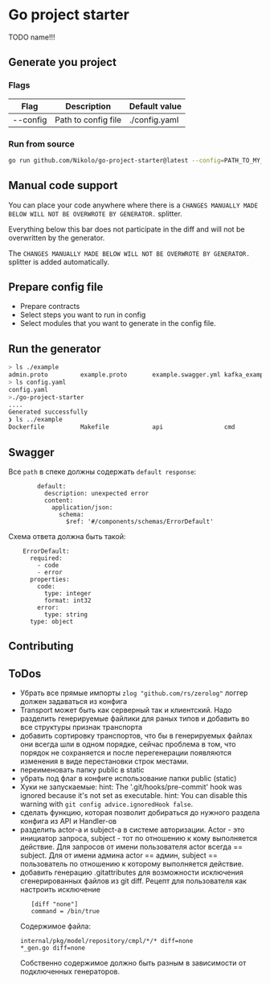 # Go project starter

TODO name!!!

## Generate you project

### Flags

| Flag     | Description         | Default value |
|----------|---------------------|---------------|
| --config | Path to config file | ./config.yaml |

### Run from source

```bash
go run github.com/Nikolo/go-project-starter@latest --config=PATH_TO_MY_CONFIG.yaml
```

## Manual code support

You can place your code anywhere where there is a `CHANGES MANUALLY MADE BELOW WILL NOT BE OVERWROTE BY GENERATOR.`
splitter.

Everything below this bar does not participate in the diff and will not be overwritten by the generator.

The `CHANGES MANUALLY MADE BELOW WILL NOT BE OVERWROTE BY GENERATOR.` splitter is added automatically.

## Prepare config file

- Prepare contracts
- Select steps you want to run in config
- Select modules that you want to generate in the config file.

## Run the generator

```bash
> ls ./example
admin.proto         example.proto       example.swagger.yml kafka_example.proto
> ls config.yaml
config.yaml
>./go-project-starter
....
Generated successfully
❯ ls ../example
Dockerfile          Makefile            api                 cmd                 configs             docker-compose.yaml go.mod              go.sum              internal            pkg                 scripts
```

## Swagger

Все `path` в спеке должны содержать `default response`:

```
        default:
          description: unexpected error
          content:
            application/json:
              schema:
                $ref: '#/components/schemas/ErrorDefault'
```

Схема ответа должна быть такой:

```
    ErrorDefault:
      required:
        - code
        - error
      properties:
        code:
          type: integer
          format: int32
        error:
          type: string
      type: object
```

## Contributing

## ToDos

- Убрать все прямые импорты `zlog "github.com/rs/zerolog"` логгер должен задаваться из конфига
- Transport может быть как серверный так и клиентский. Надо разделить генерируемые файлики для раных типов и добавить во все структуры признак транспорта
- добавить сортировку транспортов, что бы в генерируемых файлах они всегда шли в одном порядке, сейчас проблема в том, что порядок не сохраняется и после перегенерации появляются изменения в виде перестановки строк местами.
- переименовать папку public в static
- убрать под флаг в конфиге использование папки public (static)
- Хуки не запускаемые:
  hint: The '.git/hooks/pre-commit' hook was ignored because it's not set as executable.
  hint: You can disable this warning with `git config advice.ignoredHook false`.
- сделать функцию, которая позволит добираться до нужного раздела конфига из API и Handler-ов
- разделить actor-а и subject-а в системе авторизации. Actor - это инициатор запроса, subject - тот по отношению к кому выполняется действие. Для запросов от имени пользователя actor всегда == subject. Для от имени админа actor == админ, subject == пользователь по отношению к которому выполняется действие.
- добавить генерацию .gitattributes для возможности исключения сгенерированных файлов из git diff. Рецепт для пользователя как настроить исключение 
  ```
     [diff "none"]
     command = /bin/true
  ```
  Содержимое файла:
  ```
  internal/pkg/model/repository/cmpl/*/* diff=none
  *_gen.go diff=none
  ```
  Собственно содержимое должно быть разным в зависимости от подключенных генераторов.
